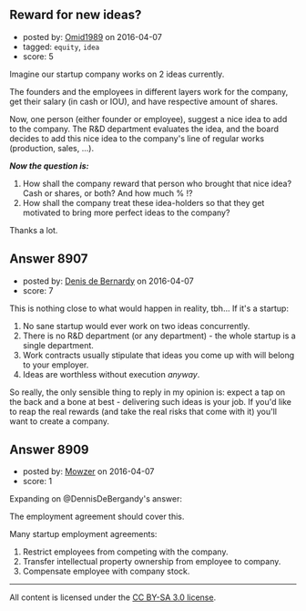 ## Reward for new ideas?

- posted by: [Omid1989](https://stackexchange.com/users/2817522/omid1989) on 2016-04-07
- tagged: `equity`, `idea`
- score: 5

<p>Imagine our startup company works on 2 ideas currently.</p>

<p>The founders and the employees in different layers work for the company, get their salary (in cash or IOU), and have respective amount of shares.</p>

<p>Now, one person (either founder or employee), suggest a nice idea to add to the company. The R&amp;D department evaluates the idea, and the board decides to add this nice idea to the company's line of regular works (production, sales, ...).</p>

<p><strong><em>Now the question is:</em></strong></p>

<ol>
<li>How shall the company reward that person who brought that nice idea? Cash or shares, or both? And how much % !?</li>
<li>How shall the company treat these idea-holders so that they get motivated to bring more perfect ideas to the company?</li>
</ol>

<p>Thanks a lot.</p>



## Answer 8907

- posted by: [Denis de Bernardy](https://stackexchange.com/users/182468/denis-de-bernardy) on 2016-04-07
- score: 7

<p>This is nothing close to what would happen in reality, tbh... If it's a startup:</p>

<ol>
<li>No sane startup would ever work on two ideas concurrently.</li>
<li>There is no R&amp;D department (or any department) - the whole startup is a single department.</li>
<li>Work contracts usually stipulate that ideas you come up with will belong to your employer.</li>
<li>Ideas are worthless without execution <em>anyway</em>.</li>
</ol>

<p>So really, the only sensible thing to reply in my opinion is: expect a tap on the back and a bone at best - delivering such ideas is your job. If you'd like to reap the real rewards (and take the real risks that come with it) you'll want to create a company.</p>



## Answer 8909

- posted by: [Mowzer](https://stackexchange.com/users/1803081/mowzer) on 2016-04-07
- score: 1

<p>Expanding on @DennisDeBergandy's answer:</p>

<p>The employment agreement should cover this.</p>

<p>Many startup employment agreements:</p>

<ol>
<li>Restrict employees from competing with the company.</li>
<li>Transfer intellectual property ownership from employee to company.</li>
<li>Compensate employee with company stock.</li>
</ol>




---

All content is licensed under the [CC BY-SA 3.0 license](https://creativecommons.org/licenses/by-sa/3.0/).
